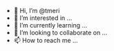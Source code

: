 - 👋 Hi, I’m @tmeri
- 👀 I’m interested in ...
- 🌱 I’m currently learning ...
- 💞️ I’m looking to collaborate on ...
- 📫 How to reach me ...

<!---
tmeri/tmeri is a ✨ special ✨ repository because its `README.md` (this file) appears on your GitHub profile.
You can click the Preview link to take a look at your changes.
--->
